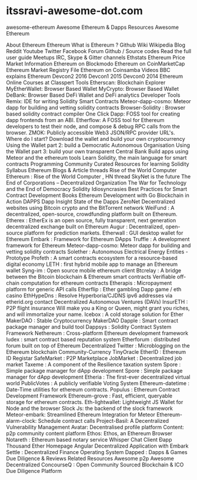 # itssravi-awesome-dot.com
awesome-ethereum
Awesome Ethereum & Dapps Resources Awesome Ethereum

About Ethereum
Ethereum
What is Ethereum ?
Github Wiki
Wikipedia
Blog
Reddit
Youtube
Twitter
Facebook
Forum
Github / Source codes
Read the full user guide
Meetups
IRC, Skype & Gitter channels
Ethstats
Ethereum Price
Market Information
Ethereum on Blockmodo
Ethereum on CoinMarketCap
Ethereum Market Registry File
Ethereum on Coinsamba
Videos
BBC explains Ethereum
Devcon2 2016
Devcon1 2015
Devcon0 2014
Ethereum Online Courses at Classpert
Tools
Etherscan: Blockchain Explorer
MyEtherWallet: Browser Based Wallet
MyCrypto: Browser Based Wallet
DeBank: Browser Based DeFi Wallet and DeFi analytics
Developer Tools
Remix: IDE for writing Solidity Smart Contracts
Meteor-dapp-cosmo: Meteor dapp for building and vetting solidity contracts
Browser-Solidity : Browser based solidity contract compiler
One Click Dapp: FOSS tool for creating dapp frontends from an ABI.
Etherflow: A FOSS tool for Ethereum developers to test their node, and compose & debug RPC calls from the browser.
ZMOK: Publicly accessible Web3 JSON/RPC provider URL's.
Where do I start?
Download the wallet and build your own cryptocurrency
Using the Wallet part 2: build a Democratic Autonomous Organisation
Using the Wallet part 3: build your own transparent Central Bank
Build apps using Meteor and the ethereum tools
Learn Solidity, the main language for smart contracts
Programming Community Curated Resources for learning Solidity
Syllabus Ethereum
Blogs & Article threads
Rise of the World Computer
Ethereum : Rise of the World Computer , HN thread
SkyNet is the future
The End of Corporations – Decentralized Organization
The War for Technology and the End of Democracy
Solidity Idiosyncrasies
Best Practices for Smart Contract Development
Books
Ethereum Development with Go
Blockchain in Action
DAPPS
Dapp Insight
State of the Dapps
ZeroNet Decentralized websites using Bitcoin crypto and the BitTorrent network
WeiFund : A decentralized, open-source, crowdfunding platform built on Ethereum.
Etherex : EtherEx is an open source, fully transparent, next generation decentralized exchange built on Ethereum
Augur : Decentralized, open-source platform for prediction markets.
Etherwall : GUI desktop wallet for Ethereum
Embark : Framework for Ethereum DApps
Truffle : A development framework for Ethereum
Meteor-dapp-cosmo: Meteor dapp for building and vetting solidity contracts
Solether : Autonomous Electrical Energy Entities - Prototype
Profeth : A smart contracts ecosystem for a resource-based digital economy
LETH : first hybrid mobile app to manage an Ethereum wallet
Syng-im : Open source mobile ethereum client
Btcrelay : A bridge between the Bitcoin blockchain & Ethereum smart contracts
Verifiable off-chain computation for ethereum contracts
Etherapis : Micropayment platform for generic API calls
Etherflip : Ether gambling Dapp game / eth casino
EthHypeDns : Resolve Hyperboria/CJDNS ipv6 addresses via etherid.org contact
Decentralized Autonomous Ventures (DAVs)
InsurETH : P2P flight insurance
Will make you a King or Queen, might grant you riches, and will immortalize your name.
Icebox : A cold storage solution for Ether
MakerDAO : Stable Cryptocurrency MakerDAO
Dapple : Smart contract package manager and build tool
Dappsys : Solidity Contract System Framework
Nethereum : Cross-platform Ethereum development framework
Iudex : smart contract based reputation system
Etherforum : distributed forum built on top of Ethereum
Decentralized Twitter : Microblogging on the Ethereum blockchain
Community-Currency
TinyOracle
EtherID : Ethereum ID Registar
SafeMarket : P2P Marketplace
JobMarket : Decentralized job market
Taxeme : A component of the Resilience taxation system
Spore : Simple package manager for dApp development
Spore : Simple package manager for dApp development
Etheria : The first-ever decentralized virtual world
PublicVotes : A publicly verifiable Voting System
Ethereum-datetime : Date-Time utilities for ethereum contracts.
Populus : Ethereum Contract Development Framework
Ethereum-grove : Fast, efficient, queryable storage for ethereum contracts.
Eth-lightwallet: Lightweight JS Wallet for Node and the browser
Slock Js: the backend of the slock framework
Meteor-embark: Streamlined Ethereum Integration for Meteor
Ethereum-alarm-clock: Schedule contract calls
Project-Basil: A Decentralized Vulnerability Management
Avatar: Decentralised profile platform
Content: p2p community content platform
Ethos: Ethos, an Ethereum Browser
Notareth : Ethereum based notary service
Whisper Chat Client Ðapp
Thousand Ether Homepage
Angular Decentralized Application with Embark
Settle : Decentralized Finance Operating System
Dapped : Dapps & Games Due Diligence & Reviews
Related Resources
Awesome p2p
Awesome Decentralized
ConcourseQ : Open Community Sourced Blockchain & ICO Due Diligence Platform
